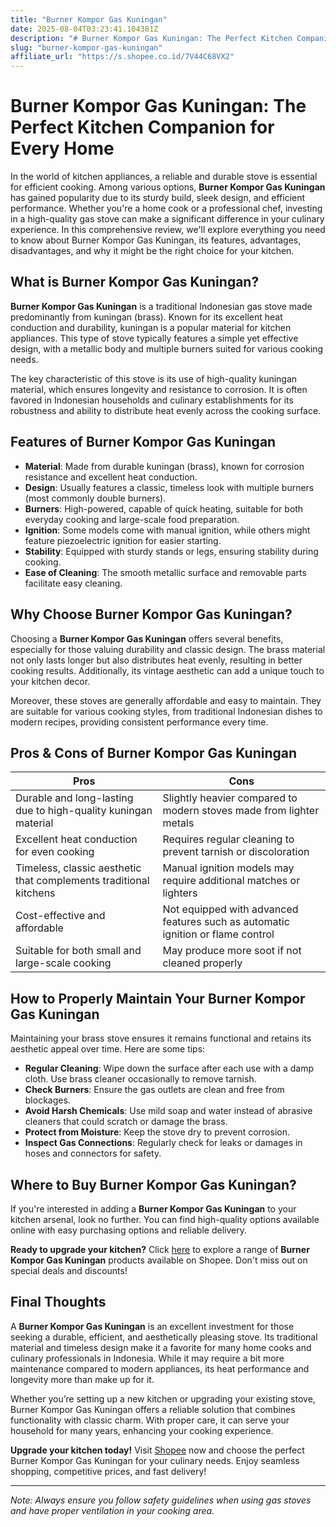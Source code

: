 ```yaml
---
title: "Burner Kompor Gas Kuningan"
date: 2025-08-04T03:23:41.104381Z
description: "# Burner Kompor Gas Kuningan: The Perfect Kitchen Companion for Every Home..."
slug: "burner-kompor-gas-kuningan"
affiliate_url: "https://s.shopee.co.id/7V44C68VX2"
---
```

# Burner Kompor Gas Kuningan: The Perfect Kitchen Companion for Every Home

In the world of kitchen appliances, a reliable and durable stove is essential for efficient cooking. Among various options, **Burner Kompor Gas Kuningan** has gained popularity due to its sturdy build, sleek design, and efficient performance. Whether you're a home cook or a professional chef, investing in a high-quality gas stove can make a significant difference in your culinary experience. In this comprehensive review, we'll explore everything you need to know about Burner Kompor Gas Kuningan, its features, advantages, disadvantages, and why it might be the right choice for your kitchen.

## What is Burner Kompor Gas Kuningan?

**Burner Kompor Gas Kuningan** is a traditional Indonesian gas stove made predominantly from kuningan (brass). Known for its excellent heat conduction and durability, kuningan is a popular material for kitchen appliances. This type of stove typically features a simple yet effective design, with a metallic body and multiple burners suited for various cooking needs.

The key characteristic of this stove is its use of high-quality kuningan material, which ensures longevity and resistance to corrosion. It is often favored in Indonesian households and culinary establishments for its robustness and ability to distribute heat evenly across the cooking surface.

## Features of Burner Kompor Gas Kuningan

- **Material**: Made from durable kuningan (brass), known for corrosion resistance and excellent heat conduction.
- **Design**: Usually features a classic, timeless look with multiple burners (most commonly double burners).
- **Burners**: High-powered, capable of quick heating, suitable for both everyday cooking and large-scale food preparation.
- **Ignition**: Some models come with manual ignition, while others might feature piezoelectric ignition for easier starting.
- **Stability**: Equipped with sturdy stands or legs, ensuring stability during cooking.
- **Ease of Cleaning**: The smooth metallic surface and removable parts facilitate easy cleaning.

## Why Choose Burner Kompor Gas Kuningan?

Choosing a **Burner Kompor Gas Kuningan** offers several benefits, especially for those valuing durability and classic design. The brass material not only lasts longer but also distributes heat evenly, resulting in better cooking results. Additionally, its vintage aesthetic can add a unique touch to your kitchen decor.

Moreover, these stoves are generally affordable and easy to maintain. They are suitable for various cooking styles, from traditional Indonesian dishes to modern recipes, providing consistent performance every time.

## Pros & Cons of Burner Kompor Gas Kuningan

| **Pros** | **Cons** |
|------------|------------|
| Durable and long-lasting due to high-quality kuningan material | Slightly heavier compared to modern stoves made from lighter metals |
| Excellent heat conduction for even cooking | Requires regular cleaning to prevent tarnish or discoloration |
| Timeless, classic aesthetic that complements traditional kitchens | Manual ignition models may require additional matches or lighters |
| Cost-effective and affordable | Not equipped with advanced features such as automatic ignition or flame control |
| Suitable for both small and large-scale cooking | May produce more soot if not cleaned properly |

## How to Properly Maintain Your Burner Kompor Gas Kuningan

Maintaining your brass stove ensures it remains functional and retains its aesthetic appeal over time. Here are some tips:

- **Regular Cleaning**: Wipe down the surface after each use with a damp cloth. Use brass cleaner occasionally to remove tarnish.
- **Check Burners**: Ensure the gas outlets are clean and free from blockages.
- **Avoid Harsh Chemicals**: Use mild soap and water instead of abrasive cleaners that could scratch or damage the brass.
- **Protect from Moisture**: Keep the stove dry to prevent corrosion.
- **Inspect Gas Connections**: Regularly check for leaks or damages in hoses and connectors for safety.

## Where to Buy Burner Kompor Gas Kuningan?

If you're interested in adding a **Burner Kompor Gas Kuningan** to your kitchen arsenal, look no further. You can find high-quality options available online with easy purchasing options and reliable delivery.

**Ready to upgrade your kitchen?** Click [here](https://s.shopee.co.id/7V44C68VX2) to explore a range of **Burner Kompor Gas Kuningan** products available on Shopee. Don't miss out on special deals and discounts!

## Final Thoughts

A **Burner Kompor Gas Kuningan** is an excellent investment for those seeking a durable, efficient, and aesthetically pleasing stove. Its traditional material and timeless design make it a favorite for many home cooks and culinary professionals in Indonesia. While it may require a bit more maintenance compared to modern appliances, its heat performance and longevity more than make up for it.

Whether you’re setting up a new kitchen or upgrading your existing stove, Burner Kompor Gas Kuningan offers a reliable solution that combines functionality with classic charm. With proper care, it can serve your household for many years, enhancing your cooking experience.

**Upgrade your kitchen today!** Visit [Shopee](https://s.shopee.co.id/7V44C68VX2) now and choose the perfect Burner Kompor Gas Kuningan for your culinary needs. Enjoy seamless shopping, competitive prices, and fast delivery!

---

*Note: Always ensure you follow safety guidelines when using gas stoves and have proper ventilation in your cooking area.*